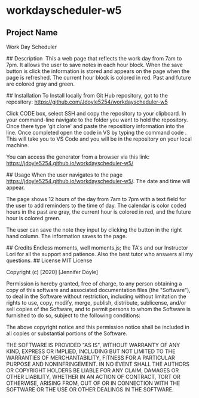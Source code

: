 # workdayscheduler-w5
## Project Name 
Work Day Scheduler

## Description 
This a web page that reflects the work day from 7am to 7pm.  It allows the user to save notes in each hour block.   When the save button is click the information is stored and appears on the page when the page is refreshed.  The current hour block is colored in red.  Past and future are colored gray and green. 

## Installation
To Install locally from Git Hub repository, got to the repository: https://github.com/Jdoyle5254/workdayscheduler-w5

 Click CODE box, select SSH and copy the repository to your clipboard. In your command-line navigate to the folder you want to hold the repository. Once there type 'git clone' and paste the repositiory information into the line. Once completed open the code in VS by typing the command code . This will take you to VS Code and you will be in the repository on your local machine.  

  You can access the generator from a browser via this link:  https://jdoyle5254.github.io/workdayscheduler-w5/

## Usage
When the user navigates to the page https://jdoyle5254.github.io/workdayscheduler-w5/.   The date and time will appear.  


The page shows 12 hours of the day from 7am to 7pm with a text field for the user to add reminders to the time of day.  The calendar is color coded hours in the  past are gray, the current hour is colored in red, and the future hour is colored green.



The user can save the note they input  by clicking the button in the right hand column.  The information saves to the page.  


## Credits
Endless moments, well moments.js; the TA's and our Instructor Lori for all the support and patience.  Also the best tutor who answers all my questions.
## License
MIT License

Copyright (c) [2020] [Jennifer Doyle]

Permission is hereby granted, free of charge, to any person obtaining a copy of this software and associated documentation files (the "Software"), to deal in the Software without restriction, including without limitation the rights to use, copy, modify, merge, publish, distribute, sublicense, and/or sell copies of the Software, and to permit persons to whom the Software is furnished to do so, subject to the following conditions:

The above copyright notice and this permission notice shall be included in all copies or substantial portions of the Software.

THE SOFTWARE IS PROVIDED "AS IS", WITHOUT WARRANTY OF ANY KIND, EXPRESS OR IMPLIED, INCLUDING BUT NOT LIMITED TO THE WARRANTIES OF MERCHANTABILITY, FITNESS FOR A PARTICULAR PURPOSE AND NONINFRINGEMENT. IN NO EVENT SHALL THE AUTHORS OR COPYRIGHT HOLDERS BE LIABLE FOR ANY CLAIM, DAMAGES OR OTHER LIABILITY, WHETHER IN AN ACTION OF CONTRACT, TORT OR OTHERWISE, ARISING FROM, OUT OF OR IN CONNECTION WITH THE SOFTWARE OR THE USE OR OTHER DEALINGS IN THE SOFTWARE.
